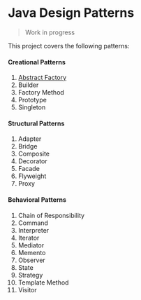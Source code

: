 # Java Design Patterns 
> Work in progress

This project covers the following patterns:

#### Creational Patterns
1. [Abstract Factory](/src/com/brkyzdmr/designpatterns/creational/abstractfactory/README.md)
2. Builder
3. Factory Method
4. Prototype
5. Singleton

#### Structural Patterns
1. Adapter
2. Bridge
3. Composite
4. Decorator
5. Facade
6. Flyweight
7. Proxy

#### Behavioral Patterns
1. Chain of Responsibility
2. Command
3. Interpreter
4. Iterator
5. Mediator
6. Memento
7. Observer
8. State
9. Strategy
10. Template Method
11. Visitor
